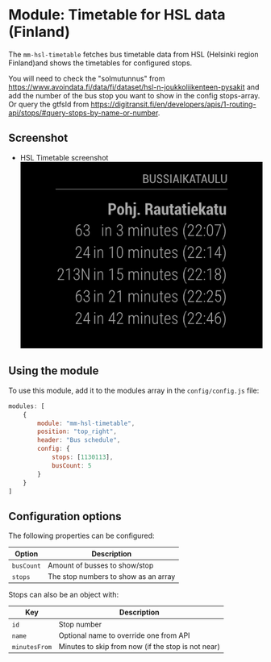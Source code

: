 # Module: Timetable for HSL data (Finland)
The `mm-hsl-timetable` fetches bus timetable data from HSL (Helsinki region Finland)and shows the timetables for configured stops.

You will need to check the "solmutunnus" from https://www.avoindata.fi/data/fi/dataset/hsl-n-joukkoliikenteen-pysakit and add the number of the bus stop you want to show in the config stops-array. Or query the gtfsId from https://digitransit.fi/en/developers/apis/1-routing-api/stops/#query-stops-by-name-or-number.

## Screenshot

- HSL Timetable screenshot
![HSL Timetable screenshot](screenshot.png)

## Using the module

To use this module, add it to the modules array in the `config/config.js` file:
````javascript
modules: [
	{
		module: "mm-hsl-timetable",
		position: "top_right",
		header: "Bus schedule",
		config: {
			stops: [1130113],
			busCount: 5
		}
    }
]
````

## Configuration options

The following properties can be configured:


| Option                       | Description
| ---------------------------- | -----------
| `busCount`                   | Amount of busses to show/stop
| `stops`                 	   | The stop numbers to show as an array

Stops can also be an object with:

| Key                          | Description
| ---------------------------- | -----------
| `id`                         | Stop number
| `name`                 	   | Optional name to override one from API
| `minutesFrom`                | Minutes to skip from now (if the stop is not near)
